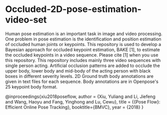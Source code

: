 # Occluded-2D-pose-estimation-video-set
Human pose estimation is an important task in image and video processing. One problem in pose estimation is the identification and position estimation of occluded human joints or keypoints. This repository is used to develop a Bayesian approach for occluded keypoint estimation, BAKE [1], to estimate the occluded keypoints in a video sequence. Please cite [1] when you use this repository.
This repository includes mainly three video sequences with single person acting. Artificial occlusion patterns are added to occlude the upper body, lower body and mid-body of the acting person with black boxes in different severity levels. 2D Ground truth body annotations are given in text files for each sequence. Body annotations are in Openpose's 25 keypoint body format. 

@inproceedings{xiu2018poseflow,
  author = {Xiu, Yuliang and Li, Jiefeng and Wang, Haoyu and Fang, Yinghong and Lu, Cewu},
  title = {{Pose Flow}: Efficient Online Pose Tracking},
  booktitle={BMVC},
  year = {2018}
}
